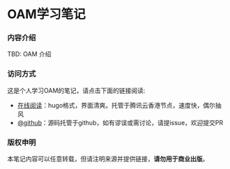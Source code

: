 # OAM学习笔记

### 内容介绍

TBD: OAM 介绍

### 访问方式

这是个人学习OAM的笔记，请点击下面的链接阅读:

- [在线阅读](https://skyao.io/learning-oam/)：hugo格式，界面清爽。托管于腾讯云香港节点，速度快，偶尔抽风
- [@github](https://github.com/skyao/learning-oam/)：源码托管于github，如有谬误或需讨论，请提issue，欢迎提交PR

### 版权申明

本笔记内容可以任意转载，但请注明来源并提供链接，**请勿用于商业出版**。

